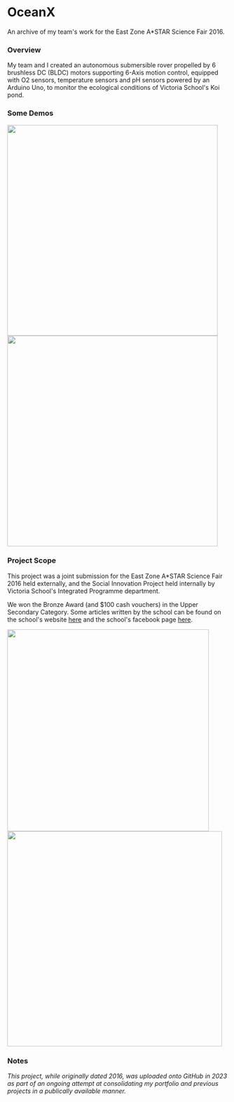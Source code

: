 # OceanX
An archive of my team's work for the East Zone A*STAR Science Fair 2016.

### Overview
My team and I created an autonomous submersible rover propelled by 6 brushless DC (BLDC) motors supporting 6-Axis motion control, equipped with O2 sensors, temperature sensors and pH sensors powered by an Arduino Uno, to monitor the ecological conditions of Victoria School's Koi pond. 

### Some Demos

<img src="https://github.com/sp4ce-cowboy/OceanX/assets/19762596/638ed905-78cd-43e2-b33b-92161c65e19b" width="480"> <img src="https://github.com/sp4ce-cowboy/OceanX/assets/19762596/eefbe720-7cd3-4bd1-bde3-8f50eb54abdf" width="480">

### Project Scope
This project was a joint submission for the East Zone A*STAR Science Fair 2016 held externally, and the Social Innovation Project held internally by Victoria School's Integrated Programme department.

We won the Bronze Award (and $100 cash vouchers) in the Upper Secondary Category. Some articles written by the school can be found on the school's website [here](https://www.victoria.moe.edu.sg/announcements/2016/east-zone-astar-science-festival-bronze/) and the school's facebook page [here](https://www.facebook.com/victoriaschoolsingapore/posts/congratulations-to-suresh-rubesh-4i-ivan-feng-4j-syed-wazir-4k-and-wayne-yeo-4kt/879824925455004/).

<img src="https://github.com/sp4ce-cowboy/OceanX/assets/19762596/48cc6660-20ad-422c-ba79-60da8f03eb47" width="460"> <img src="https://github.com/sp4ce-cowboy/OceanX/assets/19762596/ef086d41-daf0-41a5-b0da-5c7e920c29d7" width="490">

### Notes
_This project, while originally dated 2016, was uploaded onto GitHub in 2023 as part of an ongoing attempt at consolidating my portfolio and previous projects in a publically available manner._
